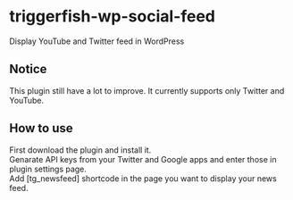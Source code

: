# triggerfish-wp-social-feed
Display YouTube and Twitter feed in WordPress

## Notice
This plugin still have a lot to improve. It currently supports only Twitter and YouTube.

## How to use
First download the plugin and install it.<br/>
Genarate API keys from your Twitter and Google apps and enter those in plugin settings page.</br>
Add [tg_newsfeed] shortcode in the page you want to display your news feed.
